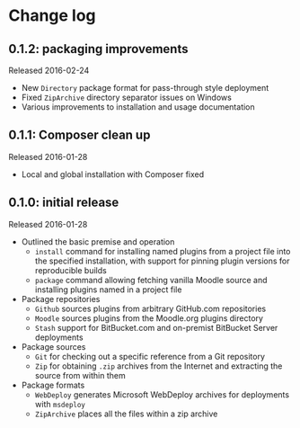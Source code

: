 # Change log

## 0.1.2: packaging improvements

Released 2016-02-24

* New ```Directory``` package format for pass-through style deployment
* Fixed ```ZipArchive``` directory separator issues on Windows
* Various improvements to installation and usage documentation

## 0.1.1: Composer clean up

Released 2016-01-28

* Local and global installation with Composer fixed

## 0.1.0: initial release

Released 2016-01-28

* Outlined the basic premise and operation
    * ```install``` command for installing named plugins from a project file
      into the specified installation, with support for pinning plugin versions
      for reproducible builds
    * ```package``` command allowing fetching vanilla Moodle source and
      installing plugins named in a project file
* Package repositories
    * ```Github``` sources plugins from arbitrary GitHub.com repositories
    * ```Moodle``` sources plugins from the Moodle.org plugins directory
    * ```Stash``` support for BitBucket.com and on-premist BitBucket Server
      deployments
* Package sources
    * ```Git``` for checking out a specific reference from a Git repository
    * ```Zip``` for obtaining ```.zip``` archives from the Internet and
      extracting the source from within them
* Package formats
    * ```WebDeploy``` generates Microsoft WebDeploy archives for deployments
      with ```msdeploy```
    * ```ZipArchive``` places all the files within a zip archive
